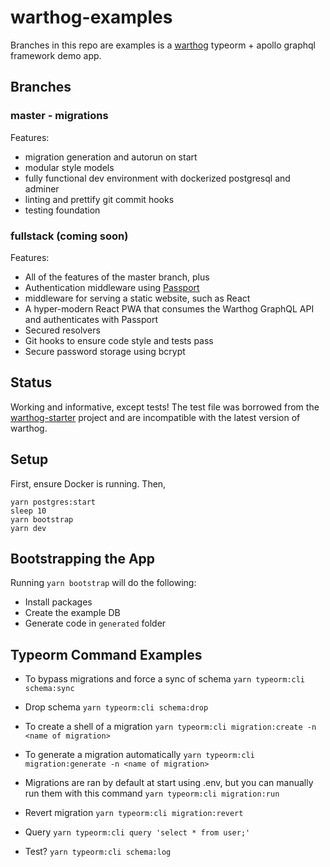 # warthog-examples

Branches in this repo are examples is a [warthog](https://github.com/goldcaddy77/warthog) typeorm + apollo graphql framework demo app.

## Branches

### master - migrations

Features:
- migration generation and autorun on start
- modular style models
- fully functional dev environment with dockerized postgresql and adminer
- linting and prettify git commit hooks
- testing foundation 

### fullstack (coming soon)

Features:
- All of the features of the master branch, plus
- Authentication middleware using [Passport](https://github.com/jaredhanson/passport)
- middleware for serving a static website, such as React
- A hyper-modern React PWA that consumes the Warthog GraphQL API and authenticates with Passport
- Secured resolvers
- Git hooks to ensure code style and tests pass
- Secure password storage using bcrypt

## Status

Working and informative, except tests! The test file was borrowed from the [warthog-starter](https://github.com/goldcaddy77/warthog-starter/blob/master/test/user.integration.test.ts) project and are incompatible with the latest version of warthog.

## Setup

First, ensure Docker is running. Then,

```
yarn postgres:start
sleep 10
yarn bootstrap
yarn dev
```


## Bootstrapping the App

Running `yarn bootstrap` will do the following:

- Install packages
- Create the example DB
- Generate code in `generated` folder


## Typeorm Command Examples

- To bypass migrations and force a sync of schema
`yarn typeorm:cli schema:sync`

- Drop schema
`yarn typeorm:cli schema:drop`

- To create a shell of a migration
`yarn typeorm:cli migration:create -n <name of migration>`

- To generate a migration automatically
`yarn typeorm:cli migration:generate -n <name of migration>`

- Migrations are ran by default at start using .env, but you can manually run them with this command
`yarn typeorm:cli migration:run`

- Revert migration
`yarn typeorm:cli migration:revert`

- Query
`yarn typeorm:cli query 'select * from user;'`

- Test?
`yarn typeorm:cli schema:log`

